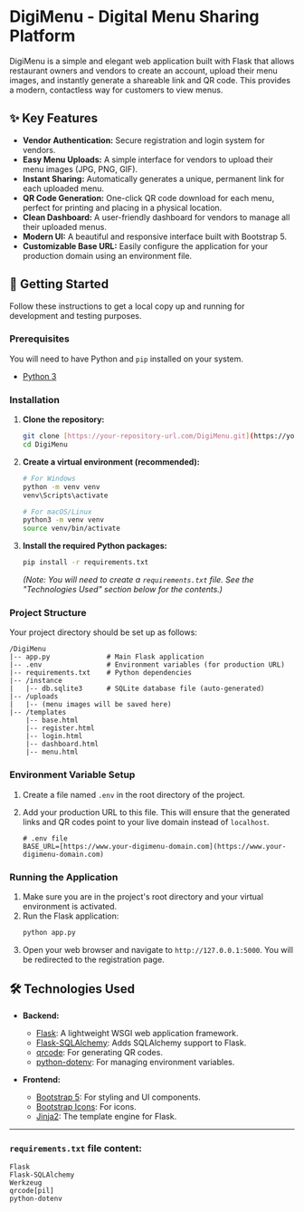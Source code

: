 # DigiMenu - Digital Menu Sharing Platform

DigiMenu is a simple and elegant web application built with Flask that allows restaurant owners and vendors to create an account, upload their menu images, and instantly generate a shareable link and QR code. This provides a modern, contactless way for customers to view menus.

## ✨ Key Features

* **Vendor Authentication:** Secure registration and login system for vendors.
* **Easy Menu Uploads:** A simple interface for vendors to upload their menu images (JPG, PNG, GIF).
* **Instant Sharing:** Automatically generates a unique, permanent link for each uploaded menu.
* **QR Code Generation:** One-click QR code download for each menu, perfect for printing and placing in a physical location.
* **Clean Dashboard:** A user-friendly dashboard for vendors to manage all their uploaded menus.
* **Modern UI:** A beautiful and responsive interface built with Bootstrap 5.
* **Customizable Base URL:** Easily configure the application for your production domain using an environment file.

## 🚀 Getting Started

Follow these instructions to get a local copy up and running for development and testing purposes.

### Prerequisites

You will need to have Python and `pip` installed on your system.

* [Python 3](https://www.python.org/downloads/)

### Installation

1.  **Clone the repository:**
    ```bash
    git clone [https://your-repository-url.com/DigiMenu.git](https://your-repository-url.com/DigiMenu.git)
    cd DigiMenu
    ```

2.  **Create a virtual environment (recommended):**
    ```bash
    # For Windows
    python -m venv venv
    venv\Scripts\activate

    # For macOS/Linux
    python3 -m venv venv
    source venv/bin/activate
    ```

3.  **Install the required Python packages:**
    ```bash
    pip install -r requirements.txt
    ```
    *(Note: You will need to create a `requirements.txt` file. See the "Technologies Used" section below for the contents.)*

### Project Structure

Your project directory should be set up as follows:

```
/DigiMenu
|-- app.py              # Main Flask application
|-- .env                # Environment variables (for production URL)
|-- requirements.txt    # Python dependencies
|-- /instance
|   |-- db.sqlite3      # SQLite database file (auto-generated)
|-- /uploads
|   |-- (menu images will be saved here)
|-- /templates
    |-- base.html
    |-- register.html
    |-- login.html
    |-- dashboard.html
    |-- menu.html
```

### Environment Variable Setup

1.  Create a file named `.env` in the root directory of the project.
2.  Add your production URL to this file. This will ensure that the generated links and QR codes point to your live domain instead of `localhost`.

    ```
    # .env file
    BASE_URL=[https://www.your-digimenu-domain.com](https://www.your-digimenu-domain.com)
    ```

### Running the Application

1.  Make sure you are in the project's root directory and your virtual environment is activated.
2.  Run the Flask application:
    ```bash
    python app.py
    ```
3.  Open your web browser and navigate to `http://127.0.0.1:5000`. You will be redirected to the registration page.

## 🛠️ Technologies Used

* **Backend:**
    * [Flask](https://flask.palletsprojects.com/): A lightweight WSGI web application framework.
    * [Flask-SQLAlchemy](https://flask-sqlalchemy.palletsprojects.com/): Adds SQLAlchemy support to Flask.
    * [qrcode](https://pypi.org/project/qrcode/): For generating QR codes.
    * [python-dotenv](https://pypi.org/project/python-dotenv/): For managing environment variables.

* **Frontend:**
    * [Bootstrap 5](https://getbootstrap.com/): For styling and UI components.
    * [Bootstrap Icons](https://icons.getbootstrap.com/): For icons.
    * [Jinja2](https://jinja.palletsprojects.com/): The template engine for Flask.

---

### `requirements.txt` file content:

```
Flask
Flask-SQLAlchemy
Werkzeug
qrcode[pil]
python-dotenv
